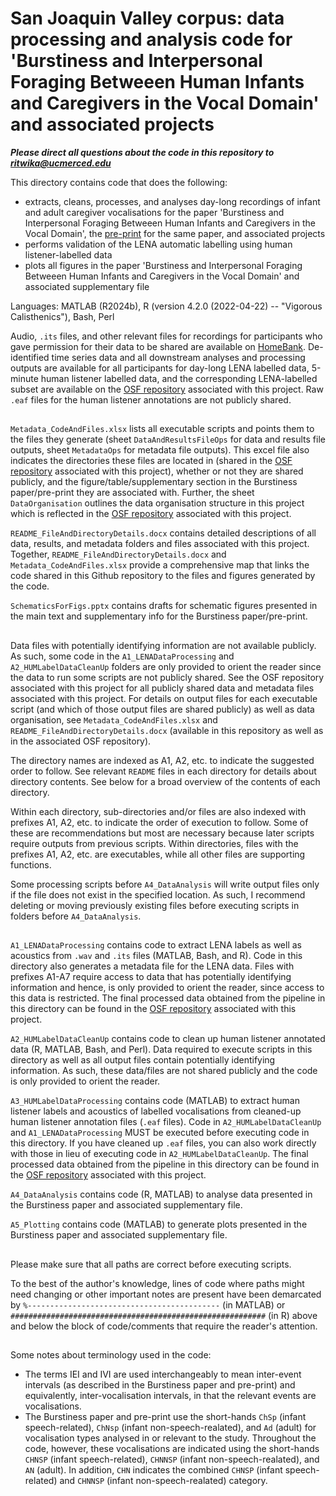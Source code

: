 # San Joaquin Valley corpus: data processing and analysis code for 'Burstiness and Interpersonal Foraging Betweeen Human Infants and Caregivers in the Vocal Domain' and associated projects  

***Please direct all questions about the code in this repository to ritwika@ucmerced.edu***  

This directory contains code that does the following:
- extracts, cleans, processes, and analyses day-long recordings of infant and adult caregiver vocalisations for the paper 'Burstiness and Interpersonal Foraging Betweeen Human Infants and Caregivers in the Vocal Domain', the [pre-print](https://arxiv.org/abs/2505.01545) for the same paper, and associated projects
- performs validation of the LENA automatic labelling using human listener-labelled data
- plots all figures in the paper 'Burstiness and Interpersonal Foraging Betweeen Human Infants and Caregivers in the Vocal Domain' and associated supplementary file

Languages: MATLAB (R2024b), R (version 4.2.0 (2022-04-22) -- "Vigorous Calisthenics"), Bash, Perl

Audio, `.its` files, and other relevant files for recordings for participants who gave permission for their data to be shared are available on [HomeBank](https://doi.org/10.21415/T54S3C). De-identified time series data and all downstream analyses and processing outputs are available for all participants for day-long LENA labelled data, 5-minute human listener labelled data, and the corresponding LENA-labelled subset are available on the [OSF repository](https://osf.io/5xp7z/) associated with this project. Raw `.eaf` files for the human listener annotations are not publicly shared.

##  

`Metadata_CodeAndFiles.xlsx` lists all executable scripts and points them to the files they generate (sheet `DataAndResultsFileOps` for data and results file outputs, sheet `MetadataOps` for metadata file outputs). This excel file also indicates the directories these files are located in (shared in the [OSF repository](https://osf.io/5xp7z/) associated with this project), whether or not they are shared publicly, and the figure/table/supplementary section in the Burstiness paper/pre-print they are associated with. Further, the sheet `DataOrganisation` outlines the data organisation structure in this project which is reflected in the [OSF repository](https://osf.io/5xp7z/) associated with this project. 

`README_FileAndDirectoryDetails.docx` contains detailed descriptions of all data, results, and metadata folders and files associated with this project. Together, `README_FileAndDirectoryDetails.docx` and `Metadata_CodeAndFiles.xlsx` provide a comprehensive map that links the code shared in this Github repository to the files and figures generated by the code. 

`SchematicsForFigs.pptx` contains drafts for schematic figures presented in the main text and supplementary info for the Burstiness paper/pre-print.

## 

Data files with potentially identifying information are not available publicly. As such, some code in the `A1_LENADataProcessing` and `A2_HUMLabelDataCleanUp` folders are only provided to orient the reader since the data to run some scripts are not publicly shared. See the OSF repository associated with this project for all publicly shared data and metadata files associated with this project. For details on output files for each executable script (and which of those output files are shared publicly) as well as data organisation, see `Metadata_CodeAndFiles.xlsx` and `README_FileAndDirectoryDetails.docx` (available in this repository as well as in the associated OSF repository).

The directory names are indexed as A1, A2, etc. to indicate the suggested order to follow. See relevant `README` files in each directory for details about directory contents. See below for a broad overview of the contents of each directory.

Within each directory, sub-directories and/or files are also indexed with prefixes A1, A2, etc. to indicate the order of execution to follow. Some of these are recommendations but most are necessary because later scripts require outputs from previous scripts. Within directories, files with the prefixes A1, A2, etc. are executables, while all other files are supporting functions. 

Some processing scripts before `A4_DataAnalysis` will write output files only if the file does not exist in the specified location. As such, I recommend deleting or moving previously existing files before executing scripts in folders before `A4_DataAnalysis`.

##

`A1_LENADataProcessing` contains code to extract LENA labels as well as acoustics from `.wav` and `.its` files (MATLAB, Bash, and R). Code in this directory also generates a metadata file for the LENA data. Files with prefixes A1-A7 require access to data that has potentially identifying information and hence, is only provided to orient the reader, since access to this data is restricted. The final processed data obtained from the pipeline in this directory can be found in the [OSF repository](https://osf.io/5xp7z/) associated with this project.

`A2_HUMLabelDataCleanUp` contains code to clean up human listener annotated data (R, MATLAB, Bash, and Perl). Data required to execute scripts in this directory as well as all output files contain potentially identifying information. As such, these data/files are not shared publicly and the code is only provided to orient the reader.  

`A3_HUMLabelDataProcessing` contains code (MATLAB) to extract human listener labels and acoustics of labelled vocalisations from cleaned-up human listener annotation files (`.eaf` files). Code in `A2_HUMLabelDataCleanUp` and `A1_LENADataProcessing` MUST be executed before executing code in this directory. If you have cleaned up `.eaf` files, you can also work directly with those in lieu of executing code in `A2_HUMLabelDataCleanUp`. The final processed data obtained from the pipeline in this directory can be found in the [OSF repository](https://osf.io/5xp7z/) associated with this project.

`A4_DataAnalysis` contains code (R, MATLAB) to analyse data presented in the Burstiness paper and associated supplementary file. 

`A5_Plotting` contains code (MATLAB) to generate plots presented in the Burstiness paper and associated supplementary file.

##
Please make sure that all paths are correct before executing scripts. 

To the best of the author's knowledge, lines of code where paths might need changing or other important notes are present have been demarcated by `%-------------------------------------------` (in MATLAB) or `#########################################################` (in R) above and below the block of code/comments that require the reader's attention. 
##

Some notes about terminology used in the code:  
- The terms IEI and IVI are used interchangeably to mean inter-event intervals (as described in the Burstiness paper and pre-print) and equivalently, inter-vocalisation intervals, in that the relevant events are vocalisations.
- The Burstiness paper and pre-print use the short-hands `ChSp` (infant speech-related), `ChNsp` (infant non-speech-realated), and `Ad` (adult) for vocalisation types analysed in or relevant to the study. Throughout the code, however, these vocalisations are indicated using the short-hands `CHNSP` (infant speech-related), `CHNNSP` (infant non-speech-realated), and `AN` (adult). In addition, `CHN` indicates the combined `CHNSP` (infant speech-related) and `CHNNSP` (infant non-speech-realated) category.


